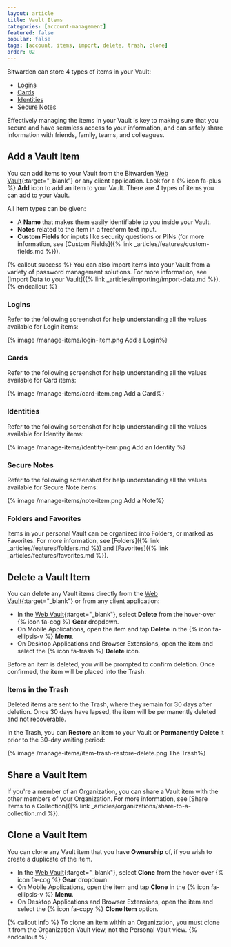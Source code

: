 ```yaml
---
layout: article
title: Vault Items
categories: [account-management]
featured: false
popular: false
tags: [account, items, import, delete, trash, clone]
order: 02
---
```


Bitwarden can store 4 types of items in your Vault:

- [Logins](#logins)
- [Cards](#cards)
- [Identities](#identities)
- [Secure Notes](#secure-notes)

Effectively managing the items in your Vault is key to making sure that you secure and have seamless access to your information, and can safely share information with friends, family, teams, and colleagues.

## Add a Vault Item

You can add items to your Vault from the Bitwarden [Web Vault](https://vault.bitwarden.com){:target="\_blank"} or any client application. Look for a {% icon fa-plus %} **Add** icon to add an item to your Vault. There are 4 types of items you can add to your Vault.

All item types can be given:
- A **Name** that makes them easily identifiable to you inside your Vault.
- **Notes** related to the item in a freeform text input.
- **Custom Fields** for inputs like security questions or PINs (for more information, see [Custom Fields]({% link _articles/features/custom-fields.md %})).

{% callout success %}
You can also import items into your Vault from a variety of password management solutions. For more information, see [Import Data to your Vault]({% link _articles/importing/import-data.md %}).
{% endcallout %}

### Logins

Refer to the following screenshot for help understanding all the values available for Login items:

{% image /manage-items/login-item.png Add a Login%}

### Cards

Refer to the following screenshot for help understanding all the values available for Card items:

{% image /manage-items/card-item.png Add a Card%}

### Identities

Refer to the following screenshot for help understanding all the values available for Identity items:

{% image /manage-items/identity-item.png Add an Identity %}

### Secure Notes

Refer to the following screenshot for help understanding all the values available for Secure Note items:

{% image /manage-items/note-item.png Add a Note%}

### Folders and Favorites

Items in your personal Vault can be organized into Folders, or marked as Favorites. For more information, see [Folders]({% link _articles/features/folders.md %}) and [Favorites]({% link _articles/features/favorites.md %}).

## Delete a Vault Item

You can delete any Vault items directly from the [Web Vault](https://vault.bitwarden.com){:target="\_blank"} or from any client application:

- In the [Web Vault](https://vault.bitwarden.com){:target="\_blank"}, select **Delete** from the hover-over {% icon fa-cog %} **Gear** dropdown.
- On Mobile Applications, open the item and tap **Delete** in the {% icon fa-ellipsis-v %} **Menu**.
- On Desktop Applications and Browser Extensions, open the item and select the {% icon fa-trash %} **Delete** icon.

Before an item is deleted, you will be prompted to confirm deletion. Once confirmed, the item will be placed into the Trash.

### Items in the Trash

Deleted items are sent to the Trash, where they remain for 30 days after deletion. Once 30 days have lapsed, the item will be permanently deleted and not recoverable.

In the Trash, you can **Restore** an item to your Vault or **Permanently Delete** it prior to the 30-day waiting period:

{% image /manage-items/item-trash-restore-delete.png The Trash%}

## Share a Vault Item

If you're a member of an Organization, you can share a Vault item with the other members of your Organization. For more information, see [Share Items to a Collection]({% link _articles/organizations/share-to-a-collection.md %}).

## Clone a Vault Item

You can clone any Vault item that you have **Ownership** of, if you wish to create a duplicate of the item.

- In the [Web Vault](https://vault.bitwarden.com){:target="\_blank"}, select **Clone** from the hover-over {% icon fa-cog %} **Gear** dropdown.
- On Mobile Applications, open the item and tap **Clone** in the {% icon fa-ellipsis-v %} **Menu**.
- On Desktop Applications and Browser Extensions, open the item and select the {% icon fa-copy %} **Clone Item** option.

{% callout info %}
To clone an item within an Organization, you must clone it from the Organization Vault view, not the Personal Vault view.
{% endcallout %}
